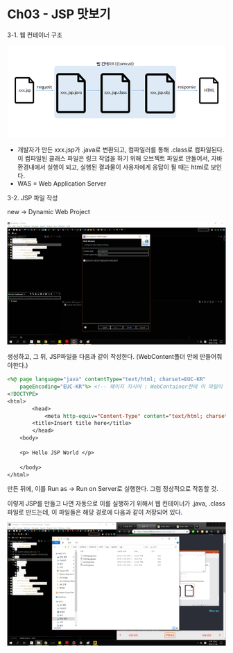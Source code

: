 # Ch03 - JSP 맛보기

3-1. 웹 컨테이너 구조

![웹 컨테이너 구조](./ch3image/웹컨테이너구조.png)

* 개발자가 만든 xxx.jsp가 .java로 변환되고, 컴파일러를 통해 .class로 컴파일된다. 이 컴파일된 클래스 파일은 링크 작업을 하기 위해 오브젝트 파일로 만들어서, 자바 환경내에서 실행이 되고, 실행된 결과물이 사용자에게 응답이 될 때는 html로 보인다.
* WAS = Web Application Server 

3-2. JSP 파일 작성

new -> Dynamic Web Project

![다이나믹프로젝트 생성](./ch3image/다이나믹프로젝트생성.png)

생성하고, 그 뒤, JSP파일을 다음과 같이 작성한다. (WebContent폴더 안에 만들어줘야한다.)

```jsp
<%@ page language="java" contentType="text/html; charset=EUC-KR"
	pageEncoding="EUC-KR"%> <!-- 페이지 지시어 : WebContainer한테 이 파일이 어떤 파일인지 알려주는 부분 -->
<!DOCTYPE>
<html>
		<head>
			<meta http-equiv="Content-Type" content="text/html; charset=EUC-KR">
		<title>Insert title here</title>
		</head>
	<body>
	
	<p> Hello JSP World </p>
	
	</body>
</html>
```

만든 뒤에, 이를 Run as -> Run on Server로 실행한다. 그럼 정상적으로 작동할 것.

이렇게 JSP를 만들고 나면 자동으로 이를 실행하기 위해서 웹 컨테이너가 .java, .class파일로 만드는데, 이 파일들은 해당 경로에 다음과 같이 저장되어 있다.

![JSP에 따른 JAVA](./ch3image/JSP에따른JAVA.png)
